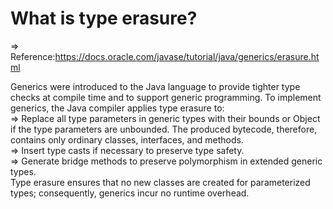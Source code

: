 # What is type erasure?
=> Reference:https://docs.oracle.com/javase/tutorial/java/generics/erasure.html<br>

Generics were introduced to the Java language to provide tighter type checks at compile time and to support generic programming. To implement generics, the Java compiler applies type erasure to:<br>
=> Replace all type parameters in generic types with their bounds or Object if the type parameters are unbounded. The produced bytecode, therefore, contains only ordinary classes, interfaces, and methods.<br>
=> Insert type casts if necessary to preserve type safety.<br>
=> Generate bridge methods to preserve polymorphism in extended generic types.<br>
Type erasure ensures that no new classes are created for parameterized types; consequently, generics incur no runtime overhead.



